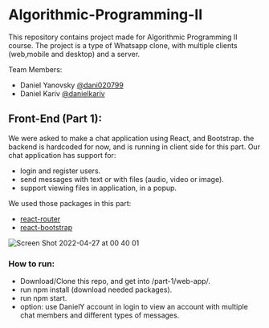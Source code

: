 # Algorithmic-Programming-II

This repository contains project made for Algorithmic Programming II course.
The project is a type of Whatsapp clone, with multiple clients (web,mobile and desktop) and a server.

Team Members:
- Daniel Yanovsky [@dani020799](https://github.com/dani020799)
- Daniel Kariv [@danielkariv](https://github.com/danielkariv)

## Front-End (Part 1):
We were asked to make a chat application using React, and Bootstrap.
the backend is hardcoded for now, and is running in client side for this part.
Our chat application has support for:
- login and register users.
- send messages with text or with files (audio, video or image).
- support viewing files in application, in a popup.

We used those packages in this part:
- [react-router](https://reactrouter.com/)
- [react-bootstrap](https://react-bootstrap.github.io/)

![Screen Shot 2022-04-27 at 00 40 01](https://user-images.githubusercontent.com/38776931/165397331-f9b1184c-d301-44c4-a38a-dc4a13321079.png)

### How to run:
- Download/Clone this repo, and get into /part-1/web-app/.
- run npm install (download needed packages).
- run npm start.
- option: use DanielY account in login to view an account with multiple chat members and different types of messages.
